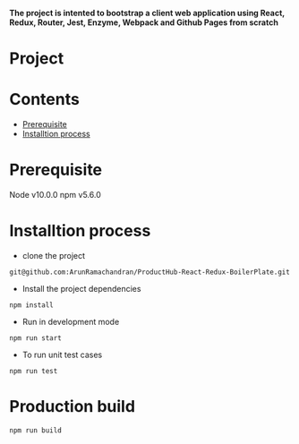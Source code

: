 **The project is intented to bootstrap a client web application using React, Redux, Router, Jest, Enzyme, Webpack and Github Pages from scratch**

# Project

# Contents 

-   [Prerequisite](#prerequisite) 
-   [Installtion process](#installtion-process) 

# Prerequisite

Node v10.0.0
npm v5.6.0

# Installtion process

- clone the project 

```   
git@github.com:ArunRamachandran/ProductHub-React-Redux-BoilerPlate.git
```

- Install the project dependencies

``` 
npm install
```
 
- Run in development mode

```
npm run start
```

- To run unit test cases

```
npm run test
```
 
# Production build
 
```
npm run build
```